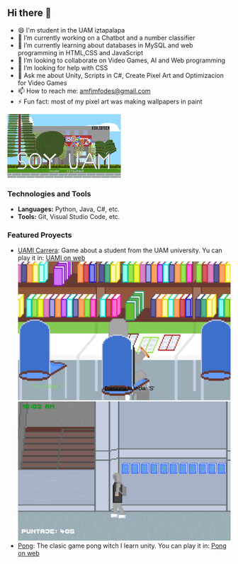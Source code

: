 ## Hi there 👋

<!--
**dinosoudi/dinosoudi** is a ✨ _special_ ✨ repository because its `README.md` (this file) appears on your GitHub profile.

Here are some ideas to get you started:
-->
- 😄 I'm student in the UAM iztapalapa
- 🔭 I’m currently working on a Chatbot and a number classifier
- 🌱 I’m currently learning about databases in MySQL and web programming in HTML,CSS and JavaScript
- 👯 I’m looking to collaborate on Video Games, AI and Web programming 
- 🤔 I’m looking for help with CSS 
- 💬 Ask me about Unity, Scripts in C#, Create Pixel Art and Optimizacion for Video Games
- 📫 How to reach me: amfimfodes@gmail.com 
- ⚡ Fun fact: most of my pixel art was making wallpapers in paint


![Image](https://github.com/dinosoudi/Juego-UAMI/blob/main/Assets/Pixel%20Art/escena%20final%202.png?raw=true)

### Technologies and Tools
- **Languages:** Python, Java, C#, etc.
- **Tools:** Git, Visual Studio Code, etc.

### Featured Proyects
- [UAMI Carrera](https://github.com/dinosoudi/Juego-UAMI.git): Game about a student from the UAM university. Yu can play it in: [UAMI on web](https://soudi.itch.io/uami-carrera)
![Image](https://github.com/dinosoudi/Juego-UAMI/blob/main/Assets/Pixel%20Art/Captura%20de%20pantalla%202024-06-04%20215030.png?raw=true)
![Image](https://github.com/dinosoudi/Juego-UAMI/blob/main/Assets/Pixel%20Art/Captura%20de%20pantalla%202024-06-04%20215022.png?raw=true)
- [Pong](https://github.com/dinosoudi/Pong.git): The clasic game pong witch I learn unity. You can play it in: [Pong on web](https://soudi.itch.io/pong)


